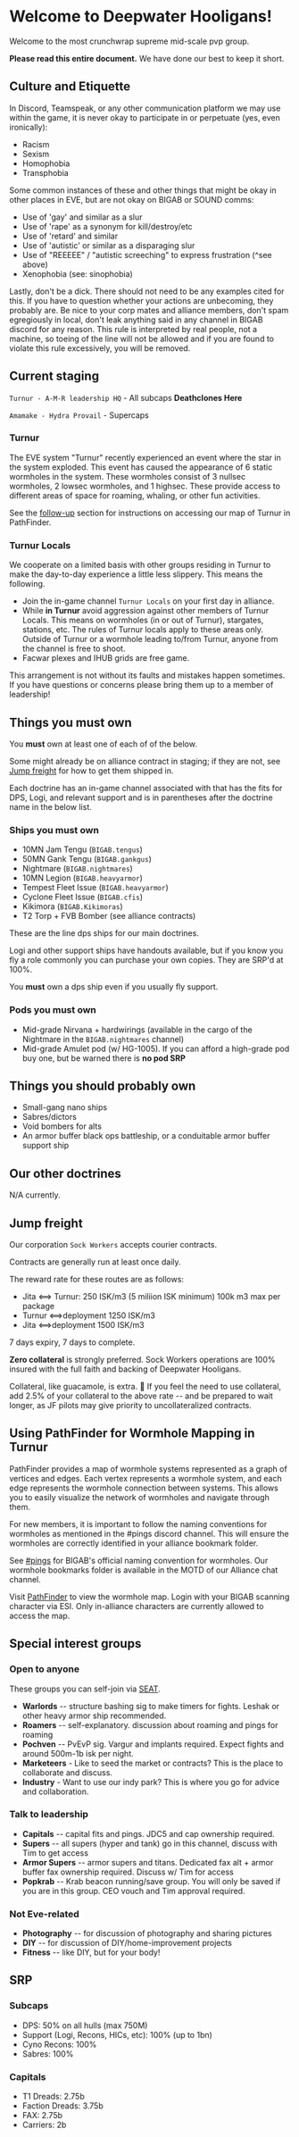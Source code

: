 # Welcome to Deepwater Hooligans!

Welcome to the most crunchwrap supreme mid-scale pvp group.

**Please read this entire document.**  We have done our best to keep it short.

## Culture and Etiquette
In Discord, Teamspeak, or any other communication platform we may use within the game, it is never okay to participate in or perpetuate (yes, even ironically):
* Racism
* Sexism
* Homophobia
* Transphobia

Some common instances of these and other things that might be okay in other places in EVE, but are not okay on BIGAB or SOUND comms:
* Use of 'gay' and similar as a slur 
* Use of 'rape' as a synonym for kill/destroy/etc
* Use of 'retard' and similar
* Use of 'autistic' or similar as a disparaging slur
* Use of "REEEEE" / "autistic screeching" to express frustration (^see above)
* Xenophobia (see: sinophobia)

Lastly, don't be a dick. There should not need to be any examples cited for this. If you have to question whether your actions are unbecoming, they probably are. Be nice to your corp mates and alliance members, don't spam egregiously in local, don't leak anything said in any channel in BIGAB discord for any reason. This rule is interpreted by real people, not a machine, so toeing of the line will not be allowed and if you are found to violate this rule excessively, you will be removed.

## Current staging

`Turnur - A-M-R leadership HQ` - All subcaps **Deathclones Here**

`Amamake - Hydra Provail` - Supercaps

### Turnur

The EVE system "Turnur" recently experienced an event where the star in the system exploded. This event has caused the appearance of 6 static wormholes in the system. These wormholes consist of 3 nullsec wormholes, 2 lowsec wormholes, and 1 highsec. These provide access to different areas of space for roaming, whaling, or other fun activities.

See the [follow-up](#using-pathfinder-for-wormhole-mapping-in-turnur) section for instructions on accessing our map of Turnur in PathFinder.  

### Turnur Locals

We cooperate on a limited basis with other groups residing in Turnur to make the day-to-day experience a little less slippery. This means the following. 
* Join the in-game channel `Turnur Locals` on your first day in alliance.
* While **in Turnur** avoid aggression against other members of Turnur Locals. This means on wormholes (in or out of Turnur), stargates, stations, etc. The rules of Turnur locals apply to these areas only. Outside of Turnur or a wormhole leading to/from Turnur, anyone from the channel is free to shoot.
* Facwar plexes and IHUB grids are free game.

This arrangement is not without its faults and mistakes happen sometimes. If you have questions or concerns please bring them up to a member of leadership!

## Things you must own

You **must** own at least one of each of of the below.

Some might already be on alliance contract in staging; if they are not, see [Jump freight](#jump-freight) for how to get them shipped in.

Each doctrine has an in-game channel associated with that has the fits for DPS, Logi, and relevant support and is in parentheses after the doctrine name in the below list.

### Ships you must own
* 10MN Jam Tengu (`BIGAB.tengus`)
* 50MN Gank Tengu (`BIGAB.gankgus`)
* Nightmare (`BIGAB.nightmares`)
* 10MN Legion (`BIGAB.heavyarmor`)
* Tempest Fleet Issue (`BIGAB.heavyarmor`)
* Cyclone Fleet Issue (`BIGAB.cfis`)
* Kikimora (`BIGAB.Kikimoras`)
* T2 Torp + FVB Bomber (see alliance contracts)

These are the line dps ships for our main doctrines.

Logi and other support ships have handouts available, but if you know you fly a role commonly you can purchase your own copies. They are SRP'd at 100%.

You **must** own a dps ship even if you usually fly support.

### Pods you must own
* Mid-grade Nirvana + hardwirings (available in the cargo of the Nightmare in the `BIGAB.nightmares` channel)
* Mid-grade Amulet pod (w/ HG-1005). If you can afford a high-grade pod buy one, but be warned there is **no pod SRP**

## Things you should probably own

* Small-gang nano ships
* Sabres/dictors
* Void bombers for alts
* An armor buffer black ops battleship, or a conduitable armor buffer support ship

## Our other doctrines

N/A currently.

## Jump freight
Our corporation `Sock Workers` accepts courier contracts.

Contracts are generally run at least once daily.

The reward rate for these routes are as follows:
* Jita <==> Turnur: 250 ISK/m3 (5 miliion ISK minimum) 100k m3 max per package
* Turnur <==>deployment 1250 ISK/m3
* Jita <==>deployment 1500 ISK/m3

7 days expiry, 7 days to complete.

**Zero collateral** is strongly preferred.  Sock Workers operations are 100% insured with the full faith and backing of Deepwater Hooligans.

Collateral, like guacamole, is extra.
🥑 If you feel the need to use collateral, add 2.5% of your collateral to the above rate -- and be prepared to wait longer, as JF pilots may give priority to uncollateralized contracts.

## Using PathFinder for Wormhole Mapping in Turnur

PathFinder provides a map of wormhole systems represented as a graph of vertices and edges. Each vertex represents a wormhole system, and each edge represents the wormhole connection between systems. This allows you to easily visualize the network of wormholes and navigate through them.

For new members, it is important to follow the naming conventions for wormholes as mentioned in the #pings discord channel. This will ensure the wormholes are correctly identified in your alliance bookmark folder.

See [#pings](https://discord.com/channels/758877276472999936/759154715174502460/1065821031945736202) for BIGAB's official naming convention for wormholes. Our wormhole bookmarks folder is available in the MOTD of our Alliance chat channel.

Visit [PathFinder](https://pf.deepwaterhooligans.com/map) to view the wormhole map. Login with your BIGAB scanning character via ESI. Only in-alliance characters are currently allowed to access the map. 

## Special interest groups
### Open to anyone
These groups you can self-join via [SEAT](https://deepwaterhooligans.com/).
* **Warlords** -- structure bashing sig to make timers for fights.  Leshak or other heavy armor ship recommended.
* **Roamers** -- self-explanatory. discussion about roaming and pings for roaming
* **Pochven** -- PvEvP sig. Vargur and implants required. Expect fights and around 500m-1b isk per night.
* **Marketeers** - Like to seed the market or contracts? This is the place to collaborate and discuss.
* **Industry** - Want to use our indy park? This is where you go for advice and collaboration.

### Talk to leadership
* **Capitals** -- capital fits and pings.  JDC5 and cap ownership required.
* **Supers** -- all supers (hyper and tank) go in this channel, discuss with Tim to get access
* **Armor Supers** -- armor supers and titans.  Dedicated fax alt + armor buffer fax ownership required.  Discuss w/ Tim for access
* **Popkrab** -- Krab beacon running/save group. You will only be saved if you are in this group. CEO vouch and Tim approval required.

### Not Eve-related
* **Photography** -- for discussion of photography and sharing pictures
* **DIY** -- for discussion of DIY/home-improvement projects
* **Fitness** -- like DIY, but for your body!

## SRP

### Subcaps
* DPS: 50% on all hulls (max 750M)
* Support (Logi, Recons, HICs, etc): 100% (up to 1bn)
* Cyno Recons: 100%
* Sabres: 100%

### Capitals
* T1 Dreads: 2.75b
* Faction Dreads: 3.75b
* FAX: 2.75b
* Carriers: 2b
